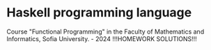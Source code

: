 # Haskell programming language
Course "Functional Programming" in the Faculty of Mathematics and Informatics, Sofia University. - 2024
!!!HOMEWORK SOLUTIONS!!!